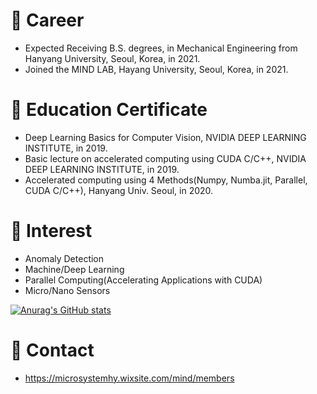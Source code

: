 # 🔭 Career
* Expected Receiving B.S. degrees, in Mechanical Engineering from Hanyang University, Seoul, Korea, in 2021.
* Joined the MIND LAB, Hayang University, Seoul, Korea, in 2021.  
# 👯 Education Certificate
* Deep Learning Basics for Computer Vision, NVIDIA DEEP LEARNING INSTITUTE, in 2019.
* Basic lecture on accelerated computing using CUDA C/C++, NVIDIA DEEP LEARNING INSTITUTE, in 2019.
* Accelerated computing using 4 Methods(Numpy, Numba.jit, Parallel, CUDA C/C++), Hanyang Univ. Seoul, in 2020.  
# 🌱 Interest
* Anomaly Detection
* Machine/Deep Learning
* Parallel Computing(Accelerating Applications with CUDA)
* Micro/Nano Sensors  

[![Anurag's GitHub stats](https://github-readme-stats.vercel.app/api?username=KKeun-B)](https://github.com/anuraghazra/github-readme-stats)  
# 💬 Contact
* https://microsystemhy.wixsite.com/mind/members


